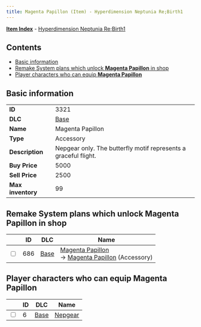 ```yaml
---
title: Magenta Papillon (Item) - Hyperdimension Neptunia Re;Birth1
---
```


[**Item Index**](/neptunia/rb1/item/index.html) - [Hyperdimension Neptunia Re;Birth1](/neptunia/rb1)

## Contents

- [Basic information](#basic-information)
- [Remake System plans which unlock **Magenta Papillon** in shop](#remake-system-plans-which-unlock-magenta-papillon-in-shop)
- [Player characters who can equip **Magenta Papillon**](#player-characters-who-can-equip-magenta-papillon)
## Basic information

|   |   |
| -- | -- |
| **ID** | 3321 |
| **DLC** | [Base](/neptunia/rb1/dlc/1-base.html) |
| **Name** | Magenta Papillon |
| **Type** | Accessory |
| **Description** | Nepgear only. The butterfly motif represents a graceful flight. |
| **Buy Price** | 5000 |
| **Sell Price** | 2500 |
| **Max inventory** | 99 |


## Remake System plans which unlock **Magenta Papillon** in shop

|    | ID | DLC | Name |
| -- | -- | --- | ---- |
| <input type="checkbox" id="rb1-remake-1-686" class="trackbox" /> | 686 | [Base](/neptunia/rb1/dlc/1-base.html) | [Magenta Papillon](/neptunia/rb1/remake/1-686-magenta-papillon.html)<br /> → [Magenta Papillon](/neptunia/rb1/item/1-3321-magenta-papillon.html) (Accessory) |


## Player characters who can equip **Magenta Papillon**

|    | ID | DLC | Name |
| -- | -- | --- | ---- |
| <input type="checkbox" id="rb1-player-1-6" class="trackbox" /> | 6 | [Base](/neptunia/rb1/dlc/1-base.html) | [Nepgear](/neptunia/rb1/player/1-6-nepgear.html) |
